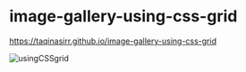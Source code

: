 # image-gallery-using-css-grid
 
 https://taqinasirr.github.io/image-gallery-using-css-grid


![usingCSSgrid](https://user-images.githubusercontent.com/21170527/104609709-49fca080-56be-11eb-9869-acdbd74b15f8.png)

